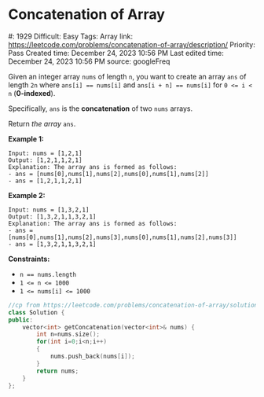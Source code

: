 # Concatenation of Array

#: 1929
Difficult: Easy
Tags: Array
link: https://leetcode.com/problems/concatenation-of-array/description/
Priority: Pass
Created time: December 24, 2023 10:56 PM
Last edited time: December 24, 2023 10:56 PM
source: googleFreq

Given an integer array `nums` of length `n`, you want to create an array `ans` of length `2n` where `ans[i] == nums[i]` and `ans[i + n] == nums[i]` for `0 <= i < n` (**0-indexed**).

Specifically, `ans` is the **concatenation** of two `nums` arrays.

Return *the array* `ans`.

**Example 1:**

```
Input: nums = [1,2,1]
Output: [1,2,1,1,2,1]
Explanation: The array ans is formed as follows:
- ans = [nums[0],nums[1],nums[2],nums[0],nums[1],nums[2]]
- ans = [1,2,1,1,2,1]
```

**Example 2:**

```
Input: nums = [1,3,2,1]
Output: [1,3,2,1,1,3,2,1]
Explanation: The array ans is formed as follows:
- ans = [nums[0],nums[1],nums[2],nums[3],nums[0],nums[1],nums[2],nums[3]]
- ans = [1,3,2,1,1,3,2,1]

```

**Constraints:**

- `n == nums.length`
- `1 <= n <= 1000`
- `1 <= nums[i] <= 1000`

```cpp
//cp from https://leetcode.com/problems/concatenation-of-array/solutions/1330221/easy-c-o-n-solution-no-fancy/
class Solution {
public:
    vector<int> getConcatenation(vector<int>& nums) {
        int n=nums.size();
        for(int i=0;i<n;i++)
        {
            nums.push_back(nums[i]);
        }
        return nums;
    }
};
```
